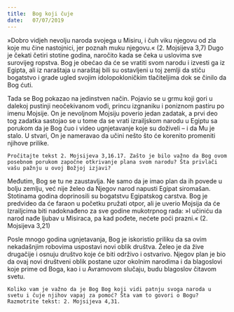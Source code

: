 ```yaml
---
title:  Bog koji čuje
date:   07/07/2019
---
```


»Dobro vidjeh nevolju naroda svojega u Misiru, i čuh viku njegovu od zla koje mu čine nastojnici, jer poznah muku njegovu.« (2. Mojsijeva 3,7) Dugo je čekati četiri stotine godina, naročito kada se čeka u uslovima sve surovijeg ropstva. Bog je obećao da će se vratiti svom narodu i izvesti ga iz Egipta, ali iz naraštaja u naraštaj bili su ostavljeni u toj zemlji da stiču bogatstvo i grade ugled svojim idolopokloničkim tlačiteljima dok se činilo da Bog ćuti.

Tada se Bog pokazao na jedinstven način. Pojavio se u grmu koji gori u dalekoj pustinji neočekivanom vođi, princu izgnaniku i poniznom pastiru po imenu Mojsije. On je nevoljnom Mojsiju poverio jedan zadatak, a prvi deo tog zadatka sastojao se u tome da se vrati izrailjskom narodu u Egiptu sa porukom da je Bog čuo i video ugnjetavanje koje su doživeli – i da Mu je stalo. U stvari, On je nameravao da učini nešto što će korenito promeniti njihove prilike.

`Pročitajte tekst 2. Mojsijeva 3,16.17. Zašto je bilo važno da Bog ovom posebnom porukom započne otkrivanje plana svom narodu? Šta privlači vašu pažnju u ovoj Božjoj izjavi?`

Međutim, Bog se tu ne zaustavlja. Ne samo da je imao plan da ih povede u bolju zemlju, već nije želeo da Njegov narod napusti Egipat siromašan. Stotinama godina doprinosili su bogatstvu Egipatskog carstva. Bog je predvideo da će faraon u početku pružati otpor, ali je uverio Mojsija da će Izrailjcima biti nadoknađeno za sve godine mukotrpnog rada: »I učiniću da narod nađe ljubav u Misiraca, pa kad pođete, nećete poći prazni.« (2. Mojsijeva 3,21)

Posle mnogo godina ugnjetavanja, Bog je iskoristio priliku da sa ovim nekadašnjim robovima uspostavi novi oblik društva. Želeo je da žive drugačije i osnuju društvo koje će biti održivo i ostvarivo. Njegov plan je bio da ovaj novi društveni oblik postane uzor okolnim narodima i da blagoslovi koje prime od Boga, kao i u Avramovom slučaju, budu blagoslov čitavom svetu.

`Koliko vam je važno da je Bog Bog koji vidi patnju svoga naroda u svetu i čuje njihov vapaj za pomoć? Šta vam to govori o Bogu? Razmotrite tekst: 2. Mojsijeva 4,31.`
